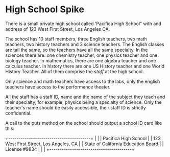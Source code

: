 # High School Spike

There is a small private high school called 'Pacifica High School" with and address of 123 West First Street, Los Angeles CA.

The school has 10 staff members, three English teachers, two math teachers, two history teachers and 3 science teachers. The English classes are tall the same, so the teachers have all the same specialty. In the sciences there are: one chemistry teacher, one physics teacher and one biology teacher. In mathematics, there are one algebra teacher and one calculus teacher. In history there are one US History teacher and one World History Teacher. All of them comprise the _staff_ at the high school.

Only science and math teachers have access to the labs, only the english teachers have access to the performance theater.

All the staff has a staff ID, name and the name of the subject they teach and their specialty, for example, physics being a specialty of science.
Only the teacher's name should be easily accessible, their staff ID is strictly confidential.


A call to the puts method on the school should output a school ID card like this:

+----------------------------------------+
|                                        |
|         Pacifica High School           |
| 123 West First Street, Los Angeles, CA |
| State of California Education Board    |
|             License #9834              |
|                                        |
+----------------------------------------+
